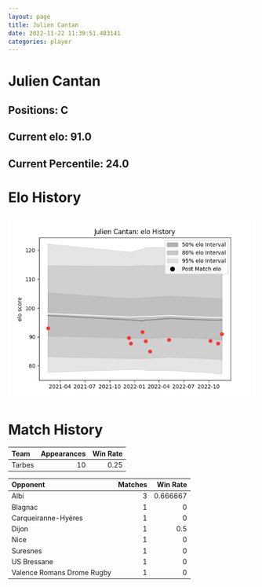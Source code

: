 ```yaml
---  
layout: page  
title: Julien Cantan  
date: 2022-11-22 11:39:51.483141  
categories: player  
---
```

# Julien Cantan

## Positions: C

## Current elo: 91.0

## Current Percentile: 24.0

# Elo History


![elo history](history_JulienCantan.png)
# Match History


| Team   |   Appearances |   Win Rate |
|:-------|--------------:|-----------:|
| Tarbes |            10 |       0.25 |

| Opponent                   |   Matches |   Win Rate |
|:---------------------------|----------:|-----------:|
| Albi                       |         3 |   0.666667 |
| Blagnac                    |         1 |   0        |
| Carqueiranne-Hyères        |         1 |   0        |
| Dijon                      |         1 |   0.5      |
| Nice                       |         1 |   0        |
| Suresnes                   |         1 |   0        |
| US Bressane                |         1 |   0        |
| Valence Romans Drome Rugby |         1 |   0        |